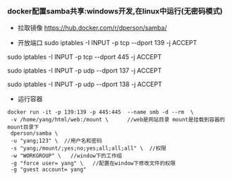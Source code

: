 ### docker配置samba共享:windows开发,在linux中运行(无密码模式)

* 拉取镜像
https://hub.docker.com/r/dperson/samba/

* 开放端口
sudo iptables -I INPUT -p tcp --dport 139 -j ACCEPT

sudo iptables -I INPUT -p tcp --dport 445 -j ACCEPT

sudo iptables -I INPUT -p udp --dport 137 -j ACCEPT

sudo iptables -I INPUT -p udp --dport 138 -j ACCEPT

* 运行容器
```
docker run -it -p 139:139 -p 445:445  --name smb -d --rm  \
 -v /home/yang/html/web:/mount \      //web是网站目录 mount是挂载到容器的mount目录下
 dperson/samba \
 -u "yang;123" \  //用户名和密码
 -s "yang;/mount/;yes;no;yes;all;all;all" \  //权限
 -w "WORKGROUP" \   //window下的工作组
 -g "force user= yang" \   //配置在window下修改文件的权限
 -g "guest account= yang" 

```
